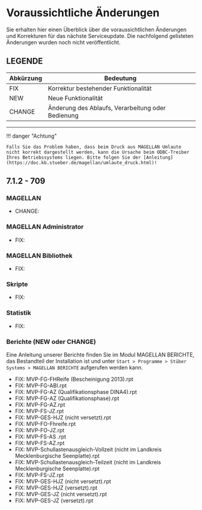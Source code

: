 # Voraussichtliche Änderungen

Sie erhalten hier einen Überblick über die voraussichtlichen Änderungen und Korrekturen für das nächste Serviceupdate. Die nachfolgend gelisteten Änderungen wurden noch nicht veröffentlicht.

## LEGENDE

Abkürzung | Bedeutung
--------- | ---------
FIX       | Korrektur bestehender Funktionalität
NEW       | Neue Funktionalität
CHANGE    | Änderung des Ablaufs, Verarbeitung oder Bedienung

---

!!! danger "Achtung"

    Falls Sie das Problem haben, dass beim Druck aus MAGELLAN Umlaute nicht korrekt dargestellt werden, kann die Ursache beim ODBC-Treiber Ihres Betriebssystems liegen. Bitte folgen Sie der [Anleitung](https://doc.kb.stueber.de/magellan/umlaute_druck.html)!

## 7.1.2 - 709

### MAGELLAN

* CHANGE: 

### MAGELLAN Administrator

* FIX: 

### MAGELLAN Bibliothek

* FIX:

### Skripte

* FIX:

### Statistik

* FIX:

### Berichte (NEW oder CHANGE)

Eine Anleitung unserer Berichte finden Sie im Modul MAGELLAN BERICHTE, das Bestandteil der Installation ist und unter `Start > Programme > Stüber Systems > MAGELLAN BERICHTE` aufgerufen werden kann.

* FIX: MVP-FG-FHReife (Bescheinigung 2013).rpt
* FIX: MVP-FG-ABI.rpt
* FIX: MVP-FG-AZ  (Qualifikationsphase DINA4).rpt
* FIX: MVP-FG-AZ (Qualifikationsphase).rpt
* FIX: MVP-FG-AZ.rpt
* FIX: MVP-FS-JZ.rpt
* FIX: MVP-GES-HJZ (nicht versetzt).rpt
* FIX: MVP-FO-Fhreife.rpt
* FIX: MVP-FO-JZ.rpt
* FIX: MVP-FS-AS .rpt
* FIX: MVP-FS-AZ.rpt
* FIX: MVP-Schullastenausgleich-Vollzeit (nicht im Landkreis Mecklenburgische Seenplatte).rpt
* FIX: MVP-Schullastenausgleich-Teilzeit (nicht im Landkreis Mecklenburgische Seenplatte).rpt
* FIX: MVP-FS-JZ.rpt
* FIX: MVP-GES-HJZ (nicht versetzt).rpt
* FIX: MVP-GES-HJZ (versetzt).rpt
* FIX: MVP-GES-JZ (nicht versetzt).rpt
* FIX: MVP-GES-JZ (versetzt).rpt